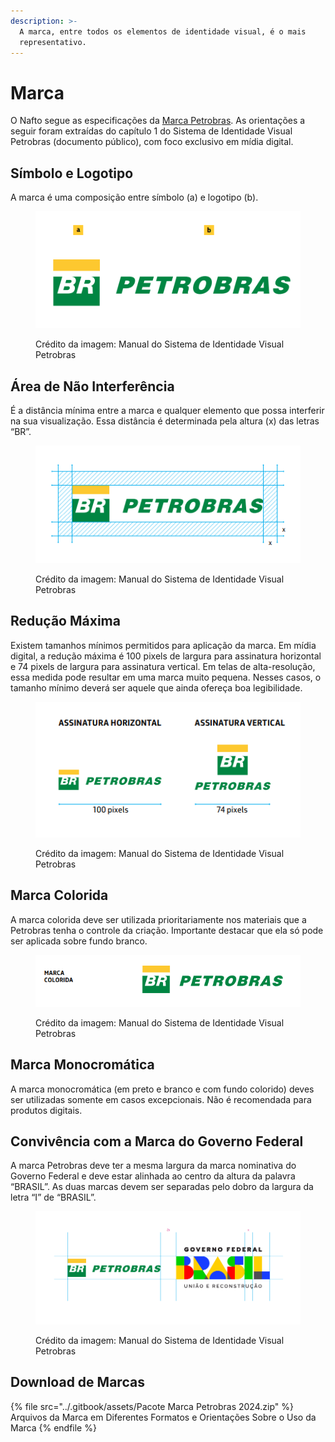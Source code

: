 ```yaml
---
description: >-
  A marca, entre todos os elementos de identidade visual, é o mais
  representativo.
---
```


# Marca

O Nafto segue as especificações da [Marca Petrobras](https://petrobras.com.br/quem-somos/nossa-marca). As orientações a seguir foram extraídas do capítulo 1 do Sistema de Identidade Visual Petrobras (documento público), com foco exclusivo em mídia digital.

## **Símbolo e Logotipo**

A marca é uma composição entre símbolo (a) e logotipo (b).

<figure><img src="../.gitbook/assets/image (1) (1) (1) (1) (1) (1) (1) (1) (1) (1) (1) (1) (1) (1) (1).png" alt=""><figcaption><p>Crédito da imagem: Manual do Sistema de Identidade Visual Petrobras</p></figcaption></figure>

## Área de Não Interferência

É a distância mínima entre a marca e qualquer elemento que possa interferir na sua visualização. Essa distância é determinada pela altura (x) das letras “BR”.

<figure><img src="../.gitbook/assets/image (1) (1) (1) (1) (1) (1) (1) (1) (1) (1) (1) (1) (1) (1) (1) (1).png" alt=""><figcaption><p>Crédito da imagem: Manual do Sistema de Identidade Visual Petrobras</p></figcaption></figure>

## Redução Máxima

Existem tamanhos mínimos permitidos para aplicação da marca. Em mídia digital, a redução máxima é 100 pixels de largura para assinatura horizontal e 74 pixels de largura para assinatura vertical. Em telas de alta-resolução, essa medida pode resultar em uma marca muito pequena. Nesses casos, o tamanho mínimo deverá ser aquele que ainda ofereça boa legibilidade.

<figure><img src="../.gitbook/assets/image (3) (1) (1) (1).png" alt=""><figcaption><p>Crédito da imagem: Manual do Sistema de Identidade Visual Petrobras</p></figcaption></figure>

## Marca Colorida

A marca colorida deve ser utilizada prioritariamente nos materiais que a Petrobras tenha o controle da criação. Importante destacar que ela só pode ser aplicada sobre fundo branco.

<figure><img src="../.gitbook/assets/image (6).png" alt=""><figcaption><p>Crédito da imagem: Manual do Sistema de Identidade Visual Petrobras</p></figcaption></figure>

## Marca Monocromática

A marca monocromática (em preto e branco e com fundo colorido) deves ser utilizadas somente em casos excepcionais. Não é recomendada para produtos digitais.

## Convivência com a Marca do Governo Federal

A marca Petrobras deve ter a mesma largura da marca nominativa do Governo Federal e deve estar alinhada ao centro da altura da palavra “BRASIL”. As duas marcas devem ser separadas pelo dobro da largura da letra “I” de “BRASIL”.

<figure><img src="../.gitbook/assets/image (4) (1) (1).png" alt=""><figcaption><p>Crédito da imagem: Manual do Sistema de Identidade Visual Petrobras</p></figcaption></figure>

## Download de Marcas

{% file src="../.gitbook/assets/Pacote Marca Petrobras 2024.zip" %}
Arquivos da Marca em Diferentes Formatos e Orientações Sobre o Uso da Marca
{% endfile %}
